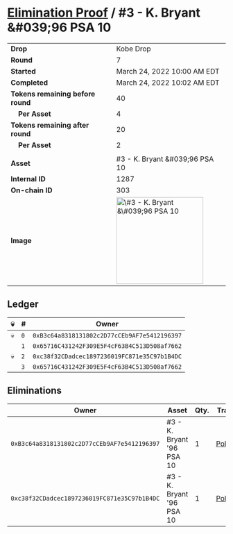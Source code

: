 # [Elimination Proof](./readme.md) / \#3 - K. Bryant &\#039;96 PSA 10

|                                       |                                                                                                                                                                                                      |
| ------------------------------------- | ---------------------------------------------------------------------------------------------------------------------------------------------------------------------------------------------------- |
| **Drop**                              | Kobe Drop                                                                                                                                                                                            |
| **Round**                             | 7                                                                                                                                                                                                    |
| **Started**                           | March 24, 2022 10:00 AM EDT                                                                                                                                                                          |
| **Completed**                         | March 24, 2022 10:02 AM EDT                                                                                                                                                                          |
| **Tokens remaining before round**     | 40                                                                                                                                                                                                   |
| **&nbsp;&nbsp;&nbsp;&nbsp;Per Asset** | 4                                                                                                                                                                                                    |
| **Tokens remaining after round**      | 20                                                                                                                                                                                                   |
| **&nbsp;&nbsp;&nbsp;&nbsp;Per Asset** | 2                                                                                                                                                                                                    |
|                                       |                                                                                                                                                                                                      |
| **Asset**                             | \#3 - K. Bryant &\#039;96 PSA 10                                                                                                                                                                     |
| **Internal ID**                       | 1287                                                                                                                                                                                                 |
| **On-chain ID**                       | 303                                                                                                                                                                                                  |
| **Image**                             | <img src="https://tcdn.blokpax.com/95d5aeda-851d-4670-9be1-5573b7d1caf2/8efb1a0349d2a2e1131a56a29659c6420adb5601b8e8e9d944c1e68ef2053b57.jpg" height="200" alt="\#3 - K. Bryant &\#039;96 PSA 10" /> |

## Ledger

| 💀  | #   | Owner                                        |
| --- | --- | -------------------------------------------- |
| 💀  | `0` | `0xB3c64a8318131802c2D77cCEb9AF7e5412196397` |
|     | `1` | `0x65716C431242F309E5F4cF63B4C513D508af7662` |
| 💀  | `2` | `0xc38f32CDadcec1897236019FC871e35C97b1B4DC` |
|     | `3` | `0x65716C431242F309E5F4cF63B4C513D508af7662` |

## Eliminations

| Owner                                        | Asset                      | Qty. | Transaction                                                                                                  |
| -------------------------------------------- | -------------------------- | ---- | ------------------------------------------------------------------------------------------------------------ |
| `0xB3c64a8318131802c2D77cCEb9AF7e5412196397` | \#3 - K. Bryant '96 PSA 10 | 1    | [Polygonscan](https://polygonscan.com/tx/0x2dc188d131d74f69fd5618c064c2425df2c49997e532b39abffd08b8077e7a5d) |
| `0xc38f32CDadcec1897236019FC871e35C97b1B4DC` | \#3 - K. Bryant '96 PSA 10 | 1    | [Polygonscan](https://polygonscan.com/tx/0xf82fe08c15843c5ddb9e704a263efb2f2c509b78a2063c946f5f9a4fa27863e9) |
